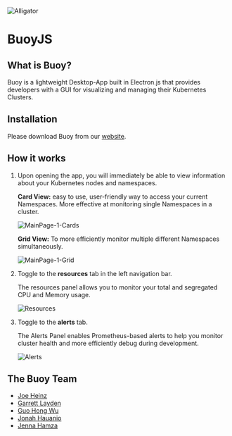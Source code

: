 ![Alligator](https://i.imgur.com/B6C1w2lt.png)

# BuoyJS

## What is Buoy?

Buoy is a lightweight Desktop-App built in Electron.js that provides developers with a GUI for visualizing and managing their Kubernetes Clusters.

## Installation

Please download Buoy from our [website](https://www.buoy.dev/).

## How it works

1. Upon opening the app, you will immediately be able to view information about your Kubernetes nodes and namespaces.

   **Card View:** easy to use, user-friendly way to access your current Namespaces. More effective at monitoring single Namespaces in a cluster.

   ![MainPage-1-Cards](https://i.imgur.com/W8f8TGBl.png)

   **Grid View:** To more efficiently monitor multiple different Namespaces simultaneously.

   ![MainPage-1-Grid](https://i.imgur.com/CpHUnSel.png)

2. Toggle to the **resources** tab in the left navigation bar.

   The resources panel allows you to monitor your total and segregated CPU and Memory usage.

   ![Resources](https://i.imgur.com/seauw6w.gif)

3. Toggle to the **alerts** tab.

   The Alerts Panel enables Prometheus-based alerts to help you monitor cluster health and more efficiently debug during development.

   ![Alerts](https://i.imgur.com/zpluTyll.png)

## The Buoy Team

- [Joe Heinz](https://github.com/jeheinz99)
- [Garrett Layden](https://github.com/GarrettLayden)
- [Guo Hong Wu](https://github.com/jorm7012)
- [Jonah Hauanio](https://github.com/JHauanio)
- [Jenna Hamza](https://github.com/jhamza91)
